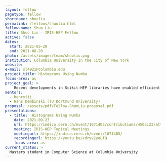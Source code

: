 ```yaml
---
layout: fellow
pagetype: fellow
shortname: shuoliu
permalink: /fellows/shuoliu.html
fellow-name: Shuo Liu
title: Shuo Liu - IRIS-HEP Fellow
active: false
dates:
  start: 2021-05-20
  end: 2021-08-20
photo: /assets/images/team/shuoliu.png
institution: Columbia University in the City of New York
website:
e-mail: sl4921@columbia.edu
project_title: Histograms Using Numba
focus-area: as
project_goal: >
    Recent developments in Scikit-HEP libraries have enabled efficient histogramming powered by boost-histogram and fitting into a larger ecosystem of users. Numba is a high-performance Python compiler that uses the industry-standard LLVM compiler library. To enable a fully Numba-enabled event loop for analyses, histogramming step needs to be implemented. In this summer, I will investigate ways to enable boost-histogram’s histogramming fill from inside the LLVM Numba loop without stepping through Python.
mentors:
  - henryiii
  - Hans Dembinski (TU Dortmund University)
proposal: /assets/pdf/Fellow-ShuoLiu-proposal.pdf
presentations:
  - title:  Histograms Using Numba
    date: 2021-09-27
    url: https://indico.cern.ch/event/1071405/contributions/4505123/attachments/2335540/3980767/iris-hep-talk.pdf
    meeting: IRIS-HEP Topical Meetings
    meetingurl: https://indico.cern.ch/event/1071405/
    recordingurl: https://youtu.be/xdryv2yeLfQ
    focus-area: as
current_status: >
  Masters student in Computer Science at Columbia University
---
```

